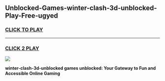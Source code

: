 
## Unblocked-Games-winter-clash-3d-unblocked-Play-Free-ugyed
<h3>
<a href="https://premium76.site?title=winter-clash-3d-unblocked&ref=19M">CLICK TO PLAY</a></h3>
<hr>

<h3>
<a href="https://premium76.site?title=winter-clash-3d-unblocked&ref=19M">CLICK 2 PLAY</a>
  
</h3>

<a href="https://premium76.site?title=winter-clash-3d-unblocked&ref=19M"><img src="https://clearcache.store/games.png"></a>


**winter-clash-3d-unblocked games unblocked: Your Gateway to Fun and Accessible Online Gaming**
